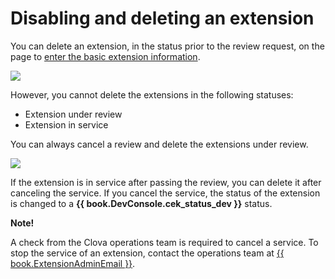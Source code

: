 # Disabling and deleting an extension

You can delete an extension, in the status prior to the review request, on the page to [enter the basic extension information](/DevConsole/Guides/CEK/Register_Extension.md#InputExtensionInfo).

![](/DevConsole/Resources/Images/DevConsole-Remove_Extension.png)

However, you cannot delete the extensions in the following statuses:

* Extension under review
* Extension in service

You can always cancel a review and delete the extensions under review.

![](/DevConsole/Resources/Images/DevConsole-Cancel_Submission.png)

If the extension is in service after passing the review, you can delete it after canceling the service. If you cancel the service, the status of the extension is changed to a **{{ book.DevConsole.cek_status_dev }}** status.

<div class="note">
  <p><strong>Note!</strong></p>
  <p>A check from the Clova operations team is required to cancel a service. To stop the service of an extension, contact the operations team at <a href="mailto:{{ book.ExtensionAdminEmail }}">{{ book.ExtensionAdminEmail }}</a>.</p>
</div>
